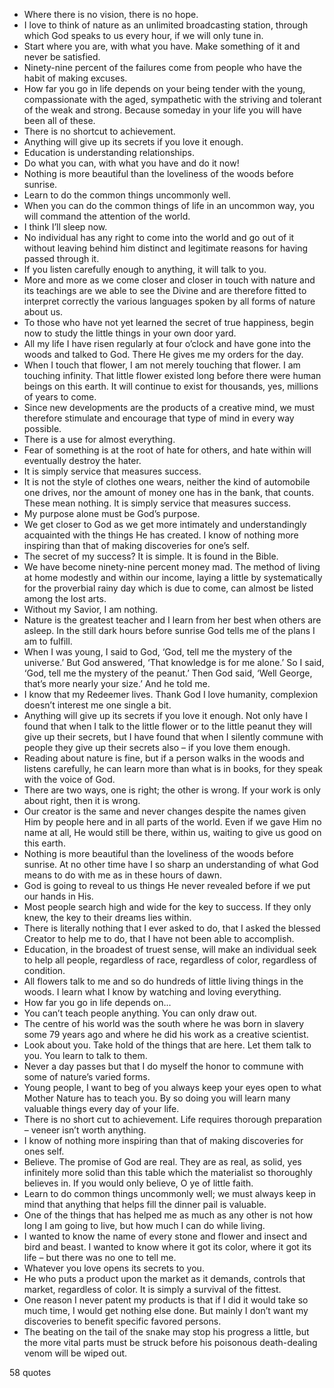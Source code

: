  - Where there is no vision, there is no hope.
 - I love to think of nature as an unlimited broadcasting station, through which God speaks to us every hour, if we will only tune in.
 - Start where you are, with what you have. Make something of it and never be satisfied.
 - Ninety-nine percent of the failures come from people who have the habit of making excuses.
 - How far you go in life depends on your being tender with the young, compassionate with the aged, sympathetic with the striving and tolerant of the weak and strong. Because someday in your life you will have been all of these.
 - There is no shortcut to achievement.
 - Anything will give up its secrets if you love it enough.
 - Education is understanding relationships.
 - Do what you can, with what you have and do it now!
 - Nothing is more beautiful than the loveliness of the woods before sunrise.
 - Learn to do the common things uncommonly well.
 - When you can do the common things of life in an uncommon way, you will command the attention of the world.
 - I think I’ll sleep now.
 - No individual has any right to come into the world and go out of it without leaving behind him distinct and legitimate reasons for having passed through it.
 - If you listen carefully enough to anything, it will talk to you.
 - More and more as we come closer and closer in touch with nature and its teachings are we able to see the Divine and are therefore fitted to interpret correctly the various languages spoken by all forms of nature about us.
 - To those who have not yet learned the secret of true happiness, begin now to study the little things in your own door yard.
 - All my life I have risen regularly at four o’clock and have gone into the woods and talked to God. There He gives me my orders for the day.
 - When I touch that flower, I am not merely touching that flower. I am touching infinity. That little flower existed long before there were human beings on this earth. It will continue to exist for thousands, yes, millions of years to come.
 - Since new developments are the products of a creative mind, we must therefore stimulate and encourage that type of mind in every way possible.
 - There is a use for almost everything.
 - Fear of something is at the root of hate for others, and hate within will eventually destroy the hater.
 - It is simply service that measures success.
 - It is not the style of clothes one wears, neither the kind of automobile one drives, nor the amount of money one has in the bank, that counts. These mean nothing. It is simply service that measures success.
 - My purpose alone must be God’s purpose.
 - We get closer to God as we get more intimately and understandingly acquainted with the things He has created. I know of nothing more inspiring than that of making discoveries for one’s self.
 - The secret of my success? It is simple. It is found in the Bible.
 - We have become ninety-nine percent money mad. The method of living at home modestly and within our income, laying a little by systematically for the proverbial rainy day which is due to come, can almost be listed among the lost arts.
 - Without my Savior, I am nothing.
 - Nature is the greatest teacher and I learn from her best when others are asleep. In the still dark hours before sunrise God tells me of the plans I am to fulfill.
 - When I was young, I said to God, ‘God, tell me the mystery of the universe.’ But God answered, ‘That knowledge is for me alone.’ So I said, ‘God, tell me the mystery of the peanut.’ Then God said, ‘Well George, that’s more nearly your size.’ And he told me.
 - I know that my Redeemer lives. Thank God I love humanity, complexion doesn’t interest me one single a bit.
 - Anything will give up its secrets if you love it enough. Not only have I found that when I talk to the little flower or to the little peanut they will give up their secrets, but I have found that when I silently commune with people they give up their secrets also – if you love them enough.
 - Reading about nature is fine, but if a person walks in the woods and listens carefully, he can learn more than what is in books, for they speak with the voice of God.
 - There are two ways, one is right; the other is wrong. If your work is only about right, then it is wrong.
 - Our creator is the same and never changes despite the names given Him by people here and in all parts of the world. Even if we gave Him no name at all, He would still be there, within us, waiting to give us good on this earth.
 - Nothing is more beautiful than the loveliness of the woods before sunrise. At no other time have I so sharp an understanding of what God means to do with me as in these hours of dawn.
 - God is going to reveal to us things He never revealed before if we put our hands in His.
 - Most people search high and wide for the key to success. If they only knew, the key to their dreams lies within.
 - There is literally nothing that I ever asked to do, that I asked the blessed Creator to help me to do, that I have not been able to accomplish.
 - Education, in the broadest of truest sense, will make an individual seek to help all people, regardless of race, regardless of color, regardless of condition.
 - All flowers talk to me and so do hundreds of little living things in the woods. I learn what I know by watching and loving everything.
 - How far you go in life depends on...
 - You can’t teach people anything. You can only draw out.
 - The centre of his world was the south where he was born in slavery some 79 years ago and where he did his work as a creative scientist.
 - Look about you. Take hold of the things that are here. Let them talk to you. You learn to talk to them.
 - Never a day passes but that I do myself the honor to commune with some of nature’s varied forms.
 - Young people, I want to beg of you always keep your eyes open to what Mother Nature has to teach you. By so doing you will learn many valuable things every day of your life.
 - There is no short cut to achievement. Life requires thorough preparation – veneer isn’t worth anything.
 - I know of nothing more inspiring than that of making discoveries for ones self.
 - Believe. The promise of God are real. They are as real, as solid, yes infinitely more solid than this table which the materialist so thoroughly believes in. If you would only believe, O ye of little faith.
 - Learn to do common things uncommonly well; we must always keep in mind that anything that helps fill the dinner pail is valuable.
 - One of the things that has helped me as much as any other is not how long I am going to live, but how much I can do while living.
 - I wanted to know the name of every stone and flower and insect and bird and beast. I wanted to know where it got its color, where it got its life – but there was no one to tell me.
 - Whatever you love opens its secrets to you.
 - He who puts a product upon the market as it demands, controls that market, regardless of color. It is simply a survival of the fittest.
 - One reason I never patent my products is that if I did it would take so much time, I would get nothing else done. But mainly I don’t want my discoveries to benefit specific favored persons.
 - The beating on the tail of the snake may stop his progress a little, but the more vital parts must be struck before his poisonous death-dealing venom will be wiped out.

58 quotes